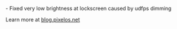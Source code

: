 \- Fixed very low brightness at lockscreen caused by udfps dimming  

Learn more at [blog.pixelos.net](https://blog.pixelos.net/)